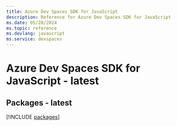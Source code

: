 ```yaml
---
title: Azure Dev Spaces SDK for JavaScript
description: Reference for Azure Dev Spaces SDK for JavaScript
ms.date: 05/28/2024
ms.topic: reference
ms.devlang: javascript
ms.service: devspaces
---
```

# Azure Dev Spaces SDK for JavaScript - latest
## Packages - latest
[!INCLUDE [packages](dev-spaces-index.md)]